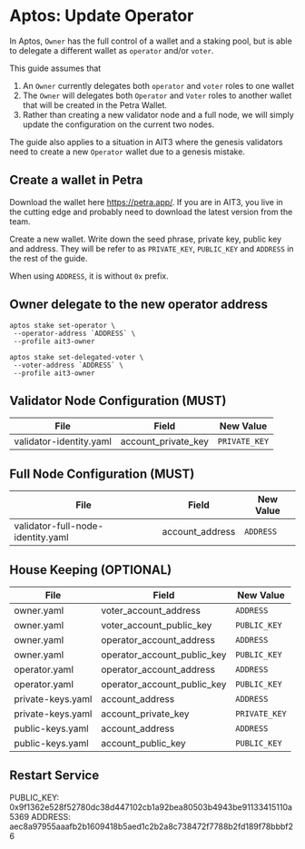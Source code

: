 # Aptos: Update Operator

In Aptos, `Owner` has the full control of a wallet and a staking pool, but is able to delegate a different wallet as `operator` and/or `voter`.

This guide assumes that

1. An `Owner` currently delegates both `operator` and `voter` roles to one wallet
2. The `Owner` will delegates both `Operator` and `Voter` roles to another wallet that will be created in the Petra Wallet.
3. Rather than creating a new validator node and a full node, we will simply update the configuration on the current two nodes.

The guide also applies to a situation in AIT3 where the genesis validators need to create a new `Operator` wallet due to a genesis mistake.

## Create a wallet in Petra

Download the wallet here https://petra.app/. If you are in AIT3, you live in the cutting edge and probably need to download the latest version from the team.

Create a new wallet. Write down the seed phrase, private key, public key and address. They will be refer to as `PRIVATE_KEY`, `PUBLIC_KEY` and `ADDRESS` in the rest of the guide.

When using `ADDRESS`, it is without `0x` prefix.

## Owner delegate to the new operator address

```shell
aptos stake set-operator \
 --operator-address `ADDRESS` \
 --profile ait3-owner
```

```shell
aptos stake set-delegated-voter \
 --voter-address `ADDRESS` \
 --profile ait3-owner
```

## Validator Node Configuration (MUST)

| File                    | Field               | New Value     |
| ----------------------- | ------------------- | ------------- |
| validator-identity.yaml | account_private_key | `PRIVATE_KEY` |

## Full Node Configuration (MUST)

| File                              | Field           | New Value |
| --------------------------------- | --------------- | --------- |
| validator-full-node-identity.yaml | account_address | `ADDRESS` |

## House Keeping (OPTIONAL)

| File              | Field                       | New Value     |
| ----------------- | --------------------------- | ------------- |
| owner.yaml        | voter_account_address       | `ADDRESS`     |
| owner.yaml        | voter_account_public_key    | `PUBLIC_KEY`  |
| owner.yaml        | operator_account_address    | `ADDRESS`     |
| owner.yaml        | operator_account_public_key | `PUBLIC_KEY`  |
| operator.yaml     | operator_account_address    | `ADDRESS`     |
| operator.yaml     | operator_account_public_key | `PUBLIC_KEY`  |
| private-keys.yaml | account_address             | `ADDRESS`     |
| private-keys.yaml | account_private_key         | `PRIVATE_KEY` |
| public-keys.yaml  | account_address             | `ADDRESS`     |
| public-keys.yaml  | account_public_key          | `PUBLIC_KEY`  |

## Restart Service

PUBLIC_KEY: 0x9f1362e528f52780dc38d447102cb1a92bea80503b4943be91133415110a5369
ADDRESS: aec8a97955aaafb2b1609418b5aed1c2b2a8c738472f7788b2fd189f78bbbf26
